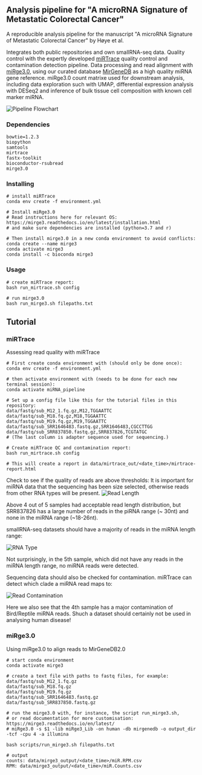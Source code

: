 ## Analysis pipeline for "A microRNA Signature of Metastatic Colorectal Cancer"
A reproducible analysis pipeline for the manuscript "A microRNA Signature of Metastatic Colorectal Cancer" by Høye et al.

Integrates both public repositories and own smallRNA-seq data. Quality control with the expertly developed [miRTrace](https://github.com/friedlanderlab/mirtrace) quality control and contamination detection pipeline. Data processing and read alignment with [miRge3.0](https://github.com/mhalushka/miRge3.0), using our curated database [MirGeneDB](https://mirgenedb.org/) as a high quality miRNA gene reference. miRge3.0 count matrixe used for downstream analysis, including data exploration such with UMAP, differential expression analysis with DESeq2 and inference of bulk tissue cell composition with known cell marker miRNA.

![Pipeline Flowchart](/images/Pipeline_Flowchart2.png)

### Dependencies
```
bowtie=1.2.3
biopython
samtools
mirtrace
fastx-toolkit
bioconductor-rsubread
mirge3.0
```
### Installing
```
# install miRTrace
conda env create -f environment.yml

# Install miRge3.0
# Read instructions here for relevant OS: https://mirge3.readthedocs.io/en/latest/installation.html
# and make sure dependencies are installed (python=3.7 and r)

# Then install mirge3.0 in a new conda environment to avoid conflicts:
conda create --name mirge3
conda activate mirge3
conda install -c bioconda mirge3
```

### Usage
```
# create miRTrace report:
bash run_mirtrace.sh config

# run mirge3.0
bash run_mirge3.sh filepaths.txt

```

## Tutorial
### miRTrace
Assessing read quality with miRTrace
```
# First create conda environment with (should only be done once):
conda env create -f environment.yml

# then activate environment with (needs to be done for each new terminal session):
conda activate miRNA_pipeline

# Set up a config file like this for the tutorial files in this repository:
data/fastq/sub_M12_1.fq.gz,M12,TGGAATTC
data/fastq/sub_M18.fq.gz,M18,TGGAATTC
data/fastq/sub_M19.fq.gz,M19,TGGAATTC
data/fastq/sub_SRR1646483.fastq.gz,SRR1646483,CGCCTTGG
data/fastq/sub_SRR837850.fastq.gz,SRR837826,TCGTATGC
# (The last column is adapter sequence used for sequencing.)

# Create miRTrace QC and contamination report:
bash run_mirtrace.sh config

# This will create a report in data/mirtrace_out/<date_time>/mirtrace-report.html
```

Check to see if the quality of reads are above thresholds:
It is important for miRNA data that the sequencing has been size selected, otherwise reads from other RNA types will be present.
![Read Length](/images/mirtrace-length-plot.png)

Above 4 out of 5 samples had acceptable read length distribution, but SRR837826 has a large number of reads in the piRNA range (~ 30nt) and none in the miRNA range (~18-26nt). 

smallRNA-seq datasets should have a majority of reads in the miRNA length range:

![RNA Type](/images/mirtrace-rnatype-plot.png)

Not surprisingly, in the 5th sample, which did not have any reads in the miRNA length range, no miRNA reads were detected.

Sequencing data should also be checked for contamination. miRTrace can detect which clade a miRNA read maps to:

![Read Contamination](/images/mirtrace-contamination-plot.png)

Here we also see that the 4th sample has a major contamination of Bird/Reptile miRNA reads. Shuch a dataset should certainly not be used in analysing human disease!

### miRge3.0

Using miRge3.0 to align reads to MirGeneDB2.0
```
# start conda environment
conda activate mirge3

# create a text file with paths to fastq files, for example:
data/fastq/sub_M12_1.fq.gz
data/fastq/sub_M18.fq.gz
data/fastq/sub_M19.fq.gz
data/fastq/sub_SRR1646483.fastq.gz
data/fastq/sub_SRR837850.fastq.gz

# run the mirge3.0 with, for instance, the script run_mirge3.sh, 
# or read documentation for more customisation: https://mirge3.readthedocs.io/en/latest/
# miRge3.0 -s $1 -lib miRge3_Lib -on human -db mirgenedb -o output_dir -tcf -cpu 4 -a illumina

bash scripts/run_mirge3.sh filepaths.txt

# output
counts: data/mirge3_output/<date_time>/miR.RPM.csv
RPM: data/mirge3_output/<date_time>/miR.Counts.csv
```




